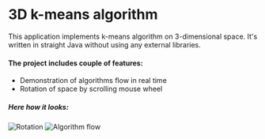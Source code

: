# 3D k-means algorithm
This application implements k-means algorithm on 3-dimensional space. It's written in straight Java without using any external libraries.
#### The project includes couple of features:
  - Demonstration of algorithms flow in real time
  - Rotation of space by scrolling mouse wheel
##### Here how it looks:
![Rotation](https://github.com/strunasik/3D-space/blob/master/gifs/rotation.gif)
![Algorithm flow](https://github.com/strunasik/3D-space/blob/master/gifs/processing.gif)

